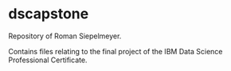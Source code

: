 # dscapstone
Repository of Roman Siepelmeyer.

Contains files relating to the final project of the IBM Data Science Professional Certificate.
